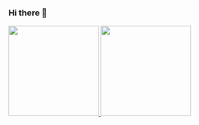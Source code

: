 ### Hi there 👋

<!--
**nicolabaesso/nicolabaesso** is a ✨ _special_ ✨ repository because its `README.md` (this file) appears on your GitHub profile.

Here are some ideas to get you started:

- 🔭 I’m currently working on ...
- 🌱 I’m currently learning ...
- 👯 I’m looking to collaborate on ...
- 🤔 I’m looking for help with ...
- 💬 Ask me about ...
- 📫 How to reach me: ...
- 😄 Pronouns: ...
- ⚡ Fun fact: ...
-->
<!--Statistics-->
<a href="https://github.com/nicolabaesso">
  <img height="180em" src="https://github-readme-stats.vercel.app/api?username=nicolabaesso&theme=buefy&show_icons=true&count_private=true" />
  <img height="180em" src="https://github-readme-stats.vercel.app/api/top-langs/?username=nicolabaesso&theme=buefy&layout=compact&count_private=true" />
</a>
